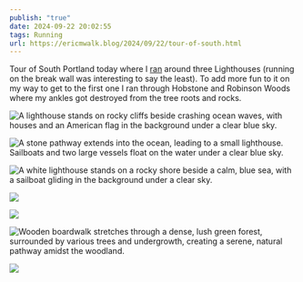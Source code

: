 ```yaml
---
publish: "true"
date: 2024-09-22 20:02:55
tags: Running
url: https://ericmwalk.blog/2024/09/22/tour-of-south.html
---
```


Tour of South Portland today where I [ran](https://strava.com/activities/12479596423) around three Lighthouses (running on the break wall was interesting to say the least). To add more fun to it on my way to get to the first one I ran through Hobstone and Robinson Woods where my ankles got destroyed from the tree roots and rocks.

![A lighthouse stands on rocky cliffs beside crashing ocean waves, with houses and an American flag in the background under a clear blue sky.](https://ericmwalk.blog/uploads/2024/img-0014.jpeg)

![A stone pathway extends into the ocean, leading to a small lighthouse. Sailboats and two large vessels float on the water under a clear blue sky.](https://ericmwalk.blog/uploads/2024/img-0018.jpeg)

![A white lighthouse stands on a rocky shore beside a calm, blue sea, with a sailboat gliding in the background under a clear sky.](https://ericmwalk.blog/uploads/2024/img-0019.jpeg)

![](https://ericmwalk.blog/uploads/2024/img-0011.jpeg)

![](https://ericmwalk.blog/uploads/2024/img-0010.jpeg)

![Wooden boardwalk stretches through a dense, lush green forest, surrounded by various trees and undergrowth, creating a serene, natural pathway amidst the woodland.](https://ericmwalk.blog/uploads/2024/7a79b46637.jpeg)

![](https://ericmwalk.blog/uploads/2024/7a595effa8.jpeg)